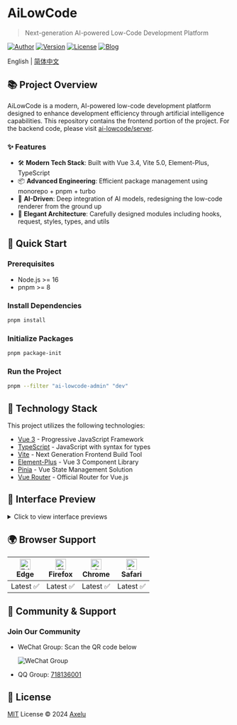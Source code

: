 # AiLowCode
> Next-generation AI-powered Low-Code Development Platform

[![Author](https://img.shields.io/badge/Author-Axelu-orange.svg)](https://ailowcode.app)
[![Version](https://img.shields.io/badge/version-In%20Development-brightgreen.svg)](https://github.com/ai-lowcode/core/releases/tag/)
[![License](https://img.shields.io/badge/license-MIT-blue.svg)](https://github.com/ai-lowcode/core/blob/master/LICENSE)
[![Blog](https://img.shields.io/badge/Blog-axelu.me-yellow.svg)](https://axelu.me)

English | [简体中文](./README.md)

## 📚 Project Overview

AiLowCode is a modern, AI-powered low-code development platform designed to enhance development efficiency through artificial intelligence capabilities. This repository contains the frontend portion of the project. For the backend code, please visit [ai-lowcode/server](https://github.com/ai-lowcode/server).

### ✨ Features

- 🛠️ **Modern Tech Stack**: Built with Vue 3.4, Vite 5.0, Element-Plus, TypeScript
- 📦 **Advanced Engineering**: Efficient package management using monorepo + pnpm + turbo
- 🤖 **AI-Driven**: Deep integration of AI models, redesigning the low-code renderer from the ground up
- 🎨 **Elegant Architecture**: Carefully designed modules including hooks, request, styles, types, and utils

## 🚀 Quick Start

### Prerequisites

- Node.js >= 16
- pnpm >= 8

### Install Dependencies

```bash
pnpm install
```

### Initialize Packages

```bash
pnpm package-init
```

### Run the Project

```bash
pnpm --filter "ai-lowcode-admin" "dev"
```

## 🔧 Technology Stack

This project utilizes the following technologies:

- [Vue 3](https://v3.vuejs.org/) - Progressive JavaScript Framework
- [TypeScript](https://www.typescriptlang.org/) - JavaScript with syntax for types
- [Vite](https://vitejs.dev/) - Next Generation Frontend Build Tool
- [Element-Plus](https://element-plus.org/) - Vue 3 Component Library
- [Pinia](https://pinia.vuejs.org/) - Vue State Management Solution
- [Vue Router](https://router.vuejs.org/) - Official Router for Vue.js

## 📸 Interface Preview

<details>
<summary>Click to view interface previews</summary>

![Interface Preview](https://cdn.jsdelivr.net/gh/axelulu/images@master/2024/20241007031408.png)
![Designer](https://cdn.jsdelivr.net/gh/axelulu/images@master/2024/20241007031335.png)
![Component Configuration](https://cdn.jsdelivr.net/gh/axelulu/images@master/2024/20241007031638.png)
</details>

## 🌍 Browser Support

| [<img src="https://raw.githubusercontent.com/alrra/browser-logos/master/src/edge/edge_48x48.png" alt="Edge" width="24px" height="24px" />](http://godban.github.io/browsers-support-badges/)<br>Edge | [<img src="https://raw.githubusercontent.com/alrra/browser-logos/master/src/firefox/firefox_48x48.png" alt="Firefox" width="24px" height="24px" />](http://godban.github.io/browsers-support-badges/)<br>Firefox | [<img src="https://raw.githubusercontent.com/alrra/browser-logos/master/src/chrome/chrome_48x48.png" alt="Chrome" width="24px" height="24px" />](http://godban.github.io/browsers-support-badges/)<br>Chrome | [<img src="https://raw.githubusercontent.com/alrra/browser-logos/master/src/safari/safari_48x48.png" alt="Safari" width="24px" height="24px" />](http://godban.github.io/browsers-support-badges/)<br>Safari |
| :---: | :---: | :---: | :---: |
| Latest ✅ | Latest ✅ | Latest ✅ | Latest ✅ |

## 🤝 Community & Support

### Join Our Community

- WeChat Group: Scan the QR code below

  ![WeChat Group](https://i.imgur.com/tD8L1B2.png)

- QQ Group: [718136001](https://qm.qq.com/q/YPjQJoIxqI)

## 📄 License

[MIT](https://github.com/ai-lowcode/core/blob/main/LICENSE) License © 2024 [Axelu](https://github.com/ai-lowcode)
